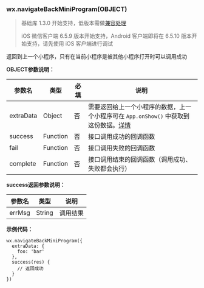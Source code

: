 <!-- https://mp.weixin.qq.com/debug/wxadoc/dev/api/navigateBackMiniProgram.html -->

### wx.navigateBackMiniProgram(OBJECT)

> 基础库 1.3.0 开始支持，低版本需做[兼容处理](https://mp.weixin.qq.com/debug/wxadoc/dev/framework/compatibility.html)
> 
> iOS 微信客户端 6.5.9 版本开始支持，Android 客户端即将在 6.5.10 版本开始支持，请先使用 iOS 客户端进行调试

返回到上一个小程序，只有在当前小程序是被其他小程序打开时可以调用成功

**OBJECT参数说明：**

  参数名      |  类型       |  必填 |  说明                                                                                                                             
--------------|-------------|-------|-----------------------------------------------------------------------------------------------------------------------------------
  extraData   |  Object     |  否   |需要返回给上一个小程序的数据，上一个小程序可在 `App.onShow()` 中获取到这份数据。[详情](https://mp.weixin.qq.com/debug/wxadoc/dev/framework/app-service/app.html)
  success     |  Function   |  否   |  接口调用成功的回调函数                                                                                                           
  fail        |  Function   |  否   |  接口调用失败的回调函数                                                                                                           
  complete    |  Function   |  否   |  接口调用结束的回调函数（调用成功、失败都会执行）                                                                                 

**success返回参数说明：**

  参数名   |  类型     |  说明   
-----------|-----------|---------
  errMsg   |  String   | 调用结果

**示例代码：**

    wx.navigateBackMiniProgram({
      extraData: {
        foo: 'bar'
      },
      success(res) {
        // 返回成功
      }
    })
